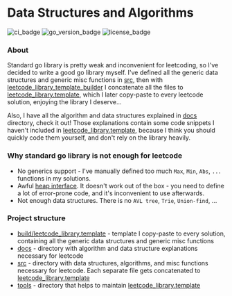 # Data Structures and Algorithms

![ci_badge](https://img.shields.io/github/actions/workflow/status/NikitaShkaruba/data_structures_and_algorithms/ci.yml)
![go_version_badge](https://img.shields.io/github/go-mod/go-version/NikitaShkaruba/data_structures_and_algorithms)
![license_badge](https://img.shields.io/github/license/NikitaShkaruba/data_structures_and_algorithms)

### About

Standard go library is pretty weak and inconvenient for leetcoding, so I've decided to write a good go library myself.
I've defined all the generic data structures and generic misc functions in [src](./src), then with [leetcode_library_template_builder](./tools/leetcode_library_template_builder/main.go)
I concatenate all the files to [leetcode_library.template](./build/leetcode_library.template), which I later copy-paste to every leetcode solution,
enjoying the library I deserve...

Also, I have all the algorithm and data structures explained in [docs](docs) directory, check it out!
Those explanations contain some code snippets I haven't included in [leetcode_library.template](./build/leetcode_library.template),
because I think you should quickly code them yourself, and don't rely on the library heavily.

### Why standard go library is not enough for leetcode

- No generics support - I've manually defined too much `Max`, `Min`, `Abs`, `...` functions in my solutions.
- Awful [heap interface](https://pkg.go.dev/container/heap#example-package-IntHeap).
It doesn't work out of the box - you need to define a lot of error-prone code, and it's inconvenient to use afterwards.
- Not enough data structures. There is no `AVL tree`, `Trie`, `Union-find`, ...

### Project structure

- [build/leetcode_library.template](build/leetcode_library.template) - template I copy-paste to every solution, containing all the generic data structures and generic misc functions
- [docs](docs) - directory with algorithm and data structure explanations necessary for leetcode
- [src](src) - directory with data structures, algorithms, and misc functions necessary for leetcode. Each separate file gets concatenated to [leetcode_library.template](./build/leetcode_library.template)
- [tools](tools) - directory that helps to maintain [leetcode_library.template](./build/leetcode_library.template)
